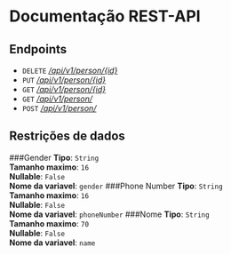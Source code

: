 # Documentação REST-API

## Endpoints
- `DELETE` [*/api/v1/person/{id}*](exemplos/DELETE.md)
- `PUT` [*/api/v1/person/{id}* ](exemplos/PUT.md)
- `GET` [*/api/v1/person/{id}*](exemplos/GET.md)
- `GET` [*/api/v1/person/*](exemplos/GET.md)
- `POST` [*/api/v1/person/*](exemplos/POST.md)

## Restrições de dados
###Gender
**Tipo**: `String` \
**Tamanho maximo**: `16` \
**Nullable**: `False` \
**Nome da variavel**: `gender`
###Phone Number
**Tipo**: `String` \
**Tamanho maximo**: `16` \
**Nullable**: `False` \
**Nome da variavel**: `phoneNumber`
###Nome
**Tipo**: `String` \
**Tamanho maximo**: `70` \
**Nullable**: `False` \
**Nome da variavel**: `name`
